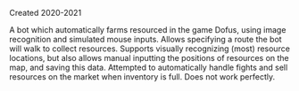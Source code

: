 Created 2020-2021

A bot which automatically farms resourced in the game Dofus, using image recognition and simulated mouse inputs. Allows specifying a route the bot will walk to collect resources. Supports visually recognizing (most) resource locations, but also allows manual inputting the positions of resources on the map, and saving this data. Attempted to automatically handle fights and sell resources on the market when inventory is full. Does not work perfectly.
